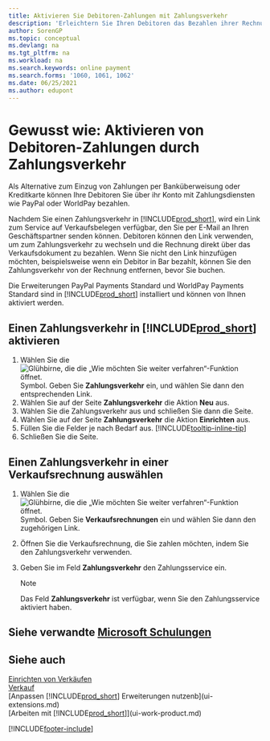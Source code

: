 ```yaml
---
title: Aktivieren Sie Debitoren-Zahlungen mit Zahlungsverkehr
description: 'Erleichtern Sie Ihren Debitoren das Bezahlen ihrer Rechnungen, indem Sie Kundenzahlungen über Zahlungsdienste aktivieren.'
author: SorenGP
ms.topic: conceptual
ms.devlang: na
ms.tgt_pltfrm: na
ms.workload: na
ms.search.keywords: online payment
ms.search.forms: '1060, 1061, 1062'
ms.date: 06/25/2021
ms.author: edupont
---
```

# <a name="enable-customer-payments-through-payment-services" />Gewusst wie: Aktivieren von Debitoren-Zahlungen durch Zahlungsverkehr

Als Alternative zum Einzug von Zahlungen per Banküberweisung oder Kreditkarte können Ihre Debitoren Sie über ihr Konto mit Zahlungsdiensten wie PayPal oder WorldPay bezahlen.  

Nachdem Sie einen Zahlungsverkehr in [!INCLUDE[prod_short](includes/prod_short.md)], wird ein Link zum Service auf Verkaufsbelegen verfügbar, den Sie per E-Mail an Ihren Geschäftspartner senden können. Debitoren können den Link verwenden, um zum Zahlungsverkehr zu wechseln und die Rechnung direkt über das Verkaufsdokument zu bezahlen. Wenn Sie nicht den Link hinzufügen möchten, beispielsweise wenn ein Debitor in Bar bezahlt, können Sie den Zahlungsverkehr von der Rechnung entfernen, bevor Sie buchen.  

Die Erweiterungen PayPal Payments Standard und WorldPay Payments Standard sind in [!INCLUDE[prod_short](includes/prod_short.md)] installiert und können von Ihnen aktiviert werden.  

## <a name="to-enable-a-payment-service-in-includeprodshortincludesprodshortmd" />Einen Zahlungsverkehr in [!INCLUDE[prod_short](includes/prod_short.md)] aktivieren

1. Wählen Sie die ![Glühbirne, die die „Wie möchten Sie weiter verfahren“-Funktion öffnet.](media/ui-search/search_small.png "Tell me-Funktion") Symbol. Geben Sie **Zahlungsverkehr** ein, und wählen Sie dann den entsprechenden Link.  
2. Wählen Sie auf der Seite **Zahlungsverkehr** die Aktion **Neu** aus.  
3. Wählen Sie die Zahlungsverkehr aus und schließen Sie dann die Seite.  
4. Wählen Sie auf der Seite **Zahlungsverkehr** die Aktion **Einrichten** aus.  
5. Füllen Sie die Felder je nach Bedarf aus. [!INCLUDE[tooltip-inline-tip](includes/tooltip-inline-tip_md.md)]  
6. Schließen Sie die Seite.  

## <a name="to-select-a-payment-service-on-a-sales-invoice" />Einen Zahlungsverkehr in einer Verkaufsrechnung auswählen

1. Wählen Sie die ![Glühbirne, die die „Wie möchten Sie weiter verfahren“-Funktion öffnet.](media/ui-search/search_small.png "Tell me-Funktion") Symbol. Geben Sie **Verkaufsrechnungen** ein und wählen Sie dann den zugehörigen Link.  
2. Öffnen Sie die Verkaufsrechnung, die Sie zahlen möchten, indem Sie den Zahlungsverkehr verwenden.  
3. Geben Sie im Feld **Zahlungsverkehr** den Zahlungsservice ein.  

    > [!NOTE]  
    > Das Feld **Zahlungsverkehr** ist verfügbar, wenn Sie den Zahlungsservice aktiviert haben.  

## <a name="see-related-microsoft-trainingtrainingmodulescash-management-dynamics-365-business-central" />Siehe verwandte [Microsoft Schulungen](/training/modules/cash-management-dynamics-365-business-central/)

## <a name="see-also" />Siehe auch

[Einrichten von Verkäufen](sales-setup-sales.md)  
[Verkauf](sales-manage-sales.md)  
[Anpassen [!INCLUDE[prod_short](includes/prod_short.md)] Erweiterungen nutzenb](ui-extensions.md)  
[Arbeiten mit [!INCLUDE[prod_short](includes/prod_short.md)]](ui-work-product.md)  


[!INCLUDE[footer-include](includes/footer-banner.md)]
